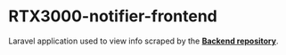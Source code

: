 # RTX3000-notifier-frontend
Laravel application used to view info scraped by the **[Backend repository](https://github.com/NiekNijland/RTX3000-notifier/)**.